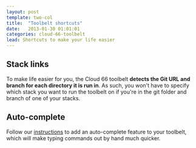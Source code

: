 ```yaml
---
layout: post
template: two-col
title:  "Toolbelt shortcuts"
date:   2013-01-30 01:01:01
categories: cloud-66-toolbelt
lead: Shortcuts to make your life easier
---
```


## Stack links

To make life easier for you, the Cloud 66 toolbelt <b>detects the Git URL and branch for each directory it is run in</b>. As such,
you won't have to specify which stack you want to run the toolbelt on if you're in the git folder and branch of one of your stacks.

## Auto-complete

Follow our [instructions](https://github.com/cloud66/cx/wiki/Setting-up-Auto-complete-for-the-toolbelt) to add an auto-complete feature to your toolbelt, which will make typing commands out by hand much quicker.